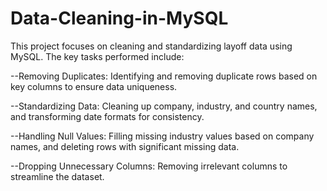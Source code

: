 # Data-Cleaning-in-MySQL
This project focuses on cleaning and standardizing layoff data using MySQL. The key tasks performed include:

--Removing Duplicates: Identifying and removing duplicate rows based on key columns to ensure data uniqueness.

--Standardizing Data: Cleaning up company, industry, and country names, and transforming date formats for consistency.

--Handling Null Values: Filling missing industry values based on company names, and deleting rows with significant missing data.

--Dropping Unnecessary Columns: Removing irrelevant columns to streamline the dataset.
